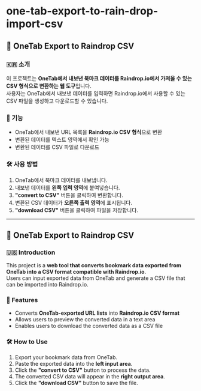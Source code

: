 # one-tab-export-to-rain-drop-import-csv

## 📄 OneTab Export to Raindrop CSV

### 🇰🇷 소개  
이 프로젝트는 **OneTab에서 내보낸 북마크 데이터를 Raindrop.io에서 가져올 수 있는 CSV 형식으로 변환하는 웹 도구**입니다.  
사용자는 OneTab에서 내보낸 데이터를 입력하면 Raindrop.io에서 사용할 수 있는 CSV 파일을 생성하고 다운로드할 수 있습니다.

### 🚀 기능  
- OneTab에서 내보낸 URL 목록을 **Raindrop.io CSV 형식**으로 변환  
- 변환된 데이터를 텍스트 영역에서 확인 가능  
- 변환된 데이터를 CSV 파일로 다운로드  

### 🛠️ 사용 방법  
1. OneTab에서 북마크 데이터를 내보냅니다.  
2. 내보낸 데이터를 **왼쪽 입력 영역**에 붙여넣습니다.  
3. **"convert to CSV"** 버튼을 클릭하여 변환합니다.  
4. 변환된 CSV 데이터가 **오른쪽 출력 영역**에 표시됩니다.  
5. **"download CSV"** 버튼을 클릭하여 파일을 저장합니다.  

---

## 📄 OneTab Export to Raindrop CSV

### 🇺🇸 Introduction  
This project is a **web tool that converts bookmark data exported from OneTab into a CSV format compatible with Raindrop.io**.  
Users can input exported data from OneTab and generate a CSV file that can be imported into Raindrop.io.

### 🚀 Features  
- Converts **OneTab-exported URL lists** into **Raindrop.io CSV format**  
- Allows users to preview the converted data in a text area  
- Enables users to download the converted data as a CSV file  

### 🛠️ How to Use  
1. Export your bookmark data from OneTab.  
2. Paste the exported data into the **left input area**.  
3. Click the **"convert to CSV"** button to process the data.  
4. The converted CSV data will appear in the **right output area**.  
5. Click the **"download CSV"** button to save the file.  